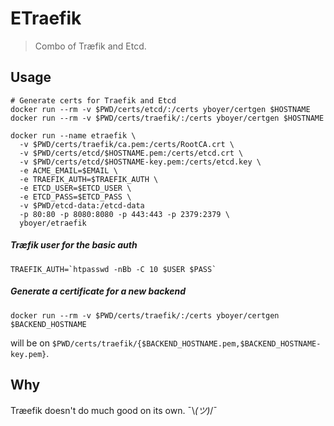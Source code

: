 # ETraefik
> Combo of Træfik and Etcd.


## Usage
```shell
# Generate certs for Traefik and Etcd
docker run --rm -v $PWD/certs/etcd/:/certs yboyer/certgen $HOSTNAME
docker run --rm -v $PWD/certs/traefik/:/certs yboyer/certgen $HOSTNAME

docker run --name etraefik \
  -v $PWD/certs/traefik/ca.pem:/certs/RootCA.crt \
  -v $PWD/certs/etcd/$HOSTNAME.pem:/certs/etcd.crt \
  -v $PWD/certs/etcd/$HOSTNAME-key.pem:/certs/etcd.key \
  -e ACME_EMAIL=$EMAIL \
  -e TRAEFIK_AUTH=$TRAEFIK_AUTH \
  -e ETCD_USER=$ETCD_USER \
  -e ETCD_PASS=$ETCD_PASS \
  -v $PWD/etcd-data:/etcd-data
  -p 80:80 -p 8080:8080 -p 443:443 -p 2379:2379 \
  yboyer/etraefik
```

##### Træfik user for the basic auth
```shell
TRAEFIK_AUTH=`htpasswd -nBb -C 10 $USER $PASS`
```

##### Generate a certificate for a new backend
```shell
docker run --rm -v $PWD/certs/traefik/:/certs yboyer/certgen $BACKEND_HOSTNAME
```
will be on `$PWD/certs/traefik/{$BACKEND_HOSTNAME.pem,$BACKEND_HOSTNAME-key.pem}`.

## Why
Træefik doesn't do much good on its own. ¯\\_(ツ)_/¯
